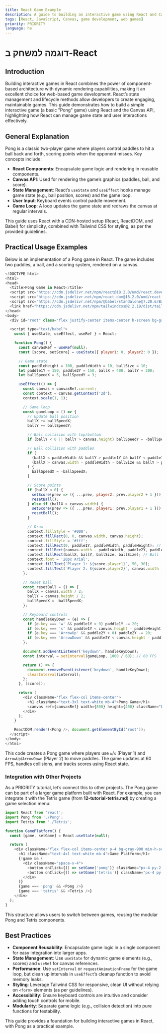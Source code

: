 ```yaml
---
title: React Game Example
description: A guide to building an interactive game using React and Canvas for web-based game development.
tags: [React, JavaScript, Canvas, game development, web games]
priority: PRIORITY
language: he
---
```

# דוגמה למשחק ב-React

## Introduction
Building interactive games in React combines the power of component-based architecture with dynamic rendering capabilities, making it an excellent choice for web-based game development. React’s state management and lifecycle methods allow developers to create engaging, maintainable games. This guide demonstrates how to build a simple interactive game (a basic "Pong" game) using React and the Canvas API, highlighting how React can manage game state and user interactions effectively.

## General Explanation
Pong is a classic two-player game where players control paddles to hit a ball back and forth, scoring points when the opponent misses. Key concepts include:
- **React Components**: Encapsulate game logic and rendering in reusable components.
- **Canvas API**: Used for rendering the game’s graphics (paddles, ball, and score).
- **State Management**: React’s `useState` and `useEffect` hooks manage game state (e.g., ball position, scores) and the game loop.
- **User Input**: Keyboard events control paddle movement.
- **Game Loop**: A loop updates the game state and redraws the canvas at regular intervals.

This guide uses React with a CDN-hosted setup (React, ReactDOM, and Babel) for simplicity, combined with Tailwind CSS for styling, as per the provided guidelines.

## Practical Usage Examples
Below is an implementation of a Pong game in React. The game includes two paddles, a ball, and a scoring system, rendered on a canvas.

```javascript
<!DOCTYPE html>
<html>
<head>
  <title>Pong Game in React</title>
  <script src="https://cdn.jsdelivr.net/npm/react@18.2.0/umd/react.development.js"></script>
  <script src="https://cdn.jsdelivr.net/npm/react-dom@18.2.0/umd/react-dom.development.js"></script>
  <script src="https://cdn.jsdelivr.net/npm/@babel/standalone@7.20.6/Babel.min.js"></script>
  <link href="https://cdn.jsdelivr.net/npm/tailwindcss@2.2.19/dist/tailwind.min.css" rel="stylesheet">
</head>
<body>
  <div id="root" class="flex justify-center items-center h-screen bg-gray-900"></div>

  <script type="text/babel">
    const { useState, useEffect, useRef } = React;

    function Pong() {
      const canvasRef = useRef(null);
      const [score, setScore] = useState({ player1: 0, player2: 0 });

      // Game state
      const paddleHeight = 100, paddleWidth = 10, ballSize = 10;
      let paddle1Y = 150, paddle2Y = 150, ballX = 400, ballY = 200;
      let ballSpeedX = 5, ballSpeedY = 3;

      useEffect(() => {
        const canvas = canvasRef.current;
        const context = canvas.getContext('2d');
        context.scale(1, 1);

        // Game loop
        const gameLoop = () => {
          // Update ball position
          ballX += ballSpeedX;
          ballY += ballSpeedY;

          // Ball collision with top/bottom
          if (ballY < 0 || ballY > canvas.height) ballSpeedY = -ballSpeedY;

          // Ball collision with paddles
          if (
            (ballX < paddleWidth && ballY > paddle1Y && ballY < paddle1Y + paddleHeight) ||
            (ballX > canvas.width - paddleWidth - ballSize && ballY > paddle2Y && ballY < paddle2Y + paddleHeight)
          ) {
            ballSpeedX = -ballSpeedX;
          }

          // Score points
          if (ballX < 0) {
            setScore(prev => ({ ...prev, player2: prev.player2 + 1 }));
            resetBall();
          } else if (ballX > canvas.width) {
            setScore(prev => ({ ...prev, player1: prev.player1 + 1 }));
            resetBall();
          }

          // Draw
          context.fillStyle = '#000';
          context.fillRect(0, 0, canvas.width, canvas.height);
          context.fillStyle = '#fff';
          context.fillRect(0, paddle1Y, paddleWidth, paddleHeight); // Paddle 1
          context.fillRect(canvas.width - paddleWidth, paddle2Y, paddleWidth, paddleHeight); // Paddle 2
          context.fillRect(ballX, ballY, ballSize, ballSize); // Ball
          context.font = '20px Arial';
          context.fillText(`Player 1: ${score.player1}`, 50, 30);
          context.fillText(`Player 2: ${score.player2}`, canvas.width - 150, 30);
        };

        // Reset ball
        const resetBall = () => {
          ballX = canvas.width / 2;
          ballY = canvas.height / 2;
          ballSpeedX = -ballSpeedX;
        };

        // Keyboard controls
        const handleKeyDown = (e) => {
          if (e.key === 'w' && paddle1Y > 0) paddle1Y -= 20;
          if (e.key === 's' && paddle1Y < canvas.height - paddleHeight) paddle1Y += 20;
          if (e.key === 'ArrowUp' && paddle2Y > 0) paddle2Y -= 20;
          if (e.key === 'ArrowDown' && paddle2Y < canvas.height - paddleHeight) paddle2Y += 20;
        };

        document.addEventListener('keydown', handleKeyDown);
        const interval = setInterval(gameLoop, 1000 / 60); // 60 FPS

        return () => {
          document.removeEventListener('keydown', handleKeyDown);
          clearInterval(interval);
        };
      }, [score]);

      return (
        <div className="flex flex-col items-center">
          <h1 className="text-3xl text-white mb-4">Pong Game</h1>
          <canvas ref={canvasRef} width={800} height={400} className="border-2 border-white" />
        </div>
      );
    }

    ReactDOM.render(<Pong />, document.getElementById('root'));
  </script>
</body>
</html>
```

This code creates a Pong game where players use `w`/`s` (Player 1) and `ArrowUp`/`ArrowDown` (Player 2) to move paddles. The game updates at 60 FPS, handles collisions, and tracks scores using React state.

### Integration with Other Projects
As a PRIORITY tutorial, let’s connect this to other projects. The Pong game can be part of a larger game platform built with React. For example, you can integrate it with the Tetris game (from **12-tutorial-tetris.md**) by creating a game selection menu:

```javascript
import React from 'react';
import Pong from './Pong';
import Tetris from './Tetris';

function GamePlatform() {
  const [game, setGame] = React.useState(null);

  return (
    <div className="flex flex-col items-center p-4 bg-gray-900 min-h-screen">
      <h1 className="text-4xl text-white mb-4">Game Platform</h1>
      {!game && (
        <div className="space-x-4">
          <button onClick={() => setGame('pong')} className="px-4 py-2 bg-blue-500 text-white rounded">Play Pong</button>
          <button onClick={() => setGame('tetris')} className="px-4 py-2 bg-green-500 text-white rounded">Play Tetris</button>
        </div>
      )}
      {game === 'pong' && <Pong />}
      {game === 'tetris' && <Tetris />}
    </div>
  );
}
```

This structure allows users to switch between games, reusing the modular Pong and Tetris components.

## Best Practices
- **Component Reusability**: Encapsulate game logic in a single component for easy integration into larger apps.
- **State Management**: Use `useState` for dynamic game elements (e.g., scores) and `useRef` for canvas references.
- **Performance**: Use `setInterval` or `requestAnimationFrame` for the game loop, but clean up intervals in `useEffect`’s cleanup function to avoid memory leaks.
- **Styling**: Leverage Tailwind CSS for responsive, clean UI without relying on `<form>` elements (as per guidelines).
- **Accessibility**: Ensure keyboard controls are intuitive and consider adding touch controls for mobile.
- **Modularity**: Separate game logic (e.g., collision detection) into pure functions for testability.

This guide provides a foundation for building interactive games in React, with Pong as a practical example.